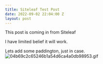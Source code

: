 ```yaml
---
title: Siteleaf Test Post
date: 2022-09-02 22:04:00 Z
layout: post
---
```


This post is coming in from Siteleaf

I have limited belief it will work.

Lets add some paddington, just in case.![04b69c2c65246b1a54d6ca4a0db98953.gif](/uploads/04b69c2c65246b1a54d6ca4a0db98953.gif)